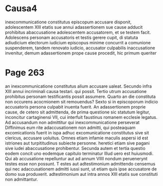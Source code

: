 # Causa4
inexcommunicatione constitutus episcopum accusare disponit, adolescentem XIII etatis sue annui adassertionem sue cause adducit prohibitus abaccusatione adolescentem accusatorem, et se testem facit. Adolescens personam accusatoris et testis gerere cupit, di statuta adiudicium electorum iudicium episcopus minime concurrit a comunione suspenderem, tandem renovato iudicio, accusator culpabilis inaccusatione invenitur, demum adassertionem prope cause procedit, hic primum queriter

# Page 263
an inexcommunicatione constitutus alium accusare ualeat. Secundo infra XIII annui incriminali causa testari. qui possit. Tertio utrum accusatione prohibitus personam testificantis possit assumere. Quarto an die constituta non occurens acocmionem sit remouendus? Sexto si in episcoporum indicio accusatoris persona culpabit inuenta fuerit. An adassertionem proprie cause, de cetero sit admittenda, de prima questione sic statutum legitur, inconcitur cartaginensi VII, cui interfuit faustinus romanem ecclesie legatus. Ad accusandum non admittitur qui inexcommunicatione perseverat Diffinimus eum rite adaccusationem non admitti, qui posteaquam excomicationis fuerit in ispa adhuc excomunicatione constitutus sive sit clericus, accusare uoluitus. Omnes etiam infamie maculis aspersi id est istriones aut turpititudinus subiecte personne. heretici etiam sive pagani sive iudei abaccusatione prohibentur. Secunda autem et tertia questio eodem concit uno eodemque capitulo terminatur Illud uero est huiusmodi. Qui ab accusatione repelluntur aut ad annum VIIII nondum peruenerynt testes esse non possunt.
T estes aut adtestimonium admittendo censemus qui nec adaccusationem admitti iussi sunt, ut etiam quis ipse accusatore de domo sua produxerit. adtestimonium aut intra annos XIII etatis sue constituti non admittantur. 
